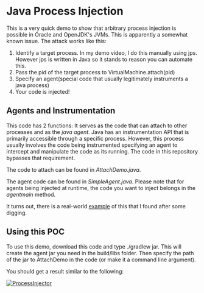 # Java Process Injection

This is a very quick demo to show that arbitrary process injection is possible in Oracle and OpenJDK's JVMs. This is apparently a somewhat known issue. The attack works like this:

1) Identify a target process. In my demo video, I do this manually using jps. However jps is written in Java so it stands to reason you can automate this.
2) Pass the pid of the target process to VirtualMachine.attach(pid)
3) Specify an agent(special code that usually legitimately instruments a java process) 
4) Your code is injected!

## Agents and Instrumentation

This code has 2 functions: It serves as the code that can attach to other processes and as the _java agent_. Java has an instrumentation API that is primarily accessible through a specific process. However, this process usually involves the code being instrumented specifying an agent to intercept and manipulate the code as its running. The code in this repository bypasses that requirement.

The code to attach can be found in _AttachDemo.java_.

The agent code can be found in _SimpleAgent.java_. Please note that for agents being injected at runtime, the code you want to inject belongs in the _agentmain_ method.

It turns out, there is a real-world [example](https://yoroi.company/research/java-amt-malware-the-insider-threat-phantom/) of this that I found after some digging.


## Using this POC

To use this demo, download this code and type ./gradlew jar. This will create the agent jar you need in the build/libs folder. Then specify the path of the jar to AttachDemo in the code (or make it a command line argument).

You should get a result similar to the following:

[![ProcessInjector](https://img.youtube.com/vi/Jsgc_FfTeYc/0.jpg)](https://www.youtube.com/watch?v=Jsgc_FfTeYc)


